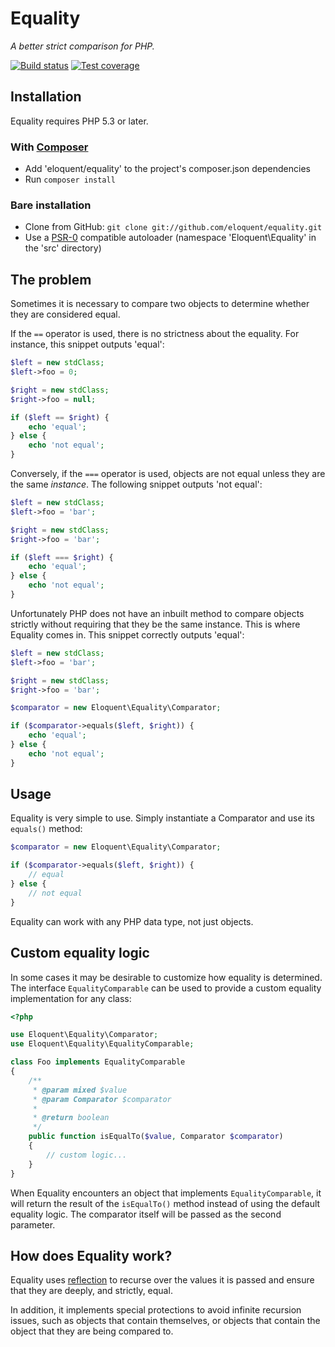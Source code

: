 # Equality

*A better strict comparison for PHP.*

[![Build status](https://secure.travis-ci.org/eloquent/equality.png)](http://travis-ci.org/eloquent/equality)
[![Test coverage](http://eloquent.github.com/equality/coverage-report/coverage.png)](http://eloquent.github.com/equality/coverage-report/index.html)

## Installation

Equality requires PHP 5.3 or later.

### With [Composer](http://getcomposer.org/)

* Add 'eloquent/equality' to the project's composer.json dependencies
* Run `composer install`

### Bare installation

* Clone from GitHub: `git clone git://github.com/eloquent/equality.git`
* Use a [PSR-0](https://github.com/php-fig/fig-standards/blob/master/accepted/PSR-0.md)
  compatible autoloader (namespace 'Eloquent\Equality' in the 'src' directory)

## The problem

Sometimes it is necessary to compare two objects to determine whether they are
considered equal.

If the `==` operator is used, there is no strictness about the equality. For
instance, this snippet outputs 'equal':

```php
$left = new stdClass;
$left->foo = 0;

$right = new stdClass;
$right->foo = null;

if ($left == $right) {
    echo 'equal';
} else {
    echo 'not equal';
}
```

Conversely, if the `===` operator is used, objects are not equal unless they are
the same *instance*. The following snippet outputs 'not equal':

```php
$left = new stdClass;
$left->foo = 'bar';

$right = new stdClass;
$right->foo = 'bar';

if ($left === $right) {
    echo 'equal';
} else {
    echo 'not equal';
}
```

Unfortunately PHP does not have an inbuilt method to compare objects strictly
without requiring that they be the same instance. This is where Equality comes
in. This snippet correctly outputs 'equal':

```php
$left = new stdClass;
$left->foo = 'bar';

$right = new stdClass;
$right->foo = 'bar';

$comparator = new Eloquent\Equality\Comparator;

if ($comparator->equals($left, $right)) {
    echo 'equal';
} else {
    echo 'not equal';
}
```

## Usage

Equality is very simple to use. Simply instantiate a Comparator and use its
`equals()` method:

```php
$comparator = new Eloquent\Equality\Comparator;

if ($comparator->equals($left, $right)) {
    // equal
} else {
    // not equal
}
```

Equality can work with any PHP data type, not just objects.

## Custom equality logic

In some cases it may be desirable to customize how equality is determined.
The interface `EqualityComparable` can be used to provide a custom equality
implementation for any class:

```php
<?php

use Eloquent\Equality\Comparator;
use Eloquent\Equality\EqualityComparable;

class Foo implements EqualityComparable
{
    /**
     * @param mixed $value
     * @param Comparator $comparator
     *
     * @return boolean
     */
    public function isEqualTo($value, Comparator $comparator)
    {
        // custom logic...
    }
}
```

When Equality encounters an object that implements `EqualityComparable`, it will
return the result of the `isEqualTo()` method instead of using the default
equality logic. The comparator itself will be passed as the second parameter.

## How does Equality work?

Equality uses [reflection](http://php.net/reflection) to recurse over the values
it is passed and ensure that they are deeply, and strictly, equal.

In addition, it implements special protections to avoid infinite recursion
issues, such as objects that contain themselves, or objects that contain the
object that they are being compared to.
